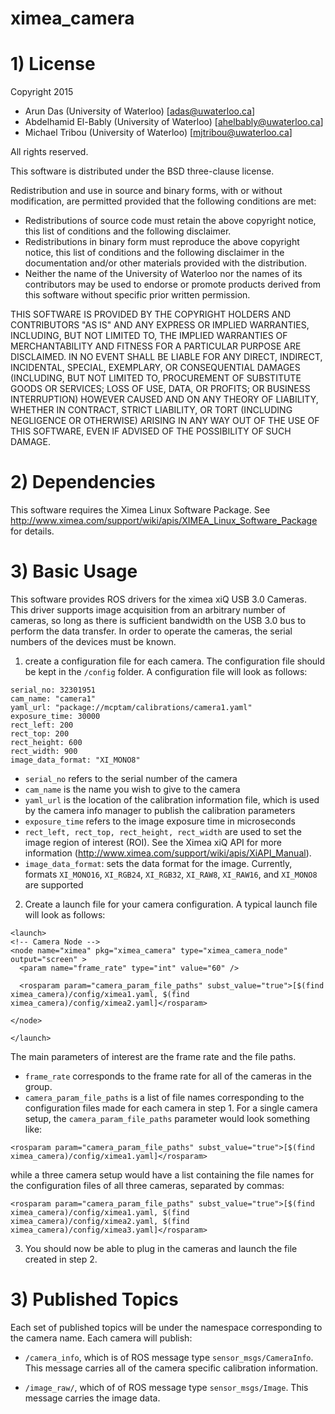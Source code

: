 # ximea_camera

# 1) License

Copyright 2015  
* Arun Das (University of Waterloo) [adas@uwaterloo.ca]
* Abdelhamid El-Bably (University of Waterloo) [ahelbably@uwaterloo.ca]
* Michael Tribou (University of Waterloo) [mjtribou@uwaterloo.ca]

All rights reserved.

This software is distributed under the BSD three-clause license.

Redistribution and use in source and binary forms, with or without
modification, are permitted provided that the following conditions are met:
* Redistributions of source code must retain the above copyright
notice, this list of conditions and the following disclaimer.
* Redistributions in binary form must reproduce the above copyright
notice, this list of conditions and the following disclaimer in the
documentation and/or other materials provided with the distribution.
* Neither the name of the University of Waterloo nor the
names of its contributors may be used to endorse or promote products
derived from this software without specific prior written permission.

THIS SOFTWARE IS PROVIDED BY THE COPYRIGHT HOLDERS AND CONTRIBUTORS "AS IS" AND
ANY EXPRESS OR IMPLIED WARRANTIES, INCLUDING, BUT NOT LIMITED TO, THE IMPLIED
WARRANTIES OF MERCHANTABILITY AND FITNESS FOR A PARTICULAR PURPOSE ARE
DISCLAIMED. IN NO EVENT SHALL <COPYRIGHT HOLDER> BE LIABLE FOR ANY
DIRECT, INDIRECT, INCIDENTAL, SPECIAL, EXEMPLARY, OR CONSEQUENTIAL DAMAGES
(INCLUDING, BUT NOT LIMITED TO, PROCUREMENT OF SUBSTITUTE GOODS OR SERVICES;
LOSS OF USE, DATA, OR PROFITS; OR BUSINESS INTERRUPTION) HOWEVER CAUSED AND
ON ANY THEORY OF LIABILITY, WHETHER IN CONTRACT, STRICT LIABILITY, OR TORT
(INCLUDING NEGLIGENCE OR OTHERWISE) ARISING IN ANY WAY OUT OF THE USE OF THIS
SOFTWARE, EVEN IF ADVISED OF THE POSSIBILITY OF SUCH DAMAGE.

# 2) Dependencies

This software requires the Ximea Linux Software Package.  See http://www.ximea.com/support/wiki/apis/XIMEA_Linux_Software_Package for details.

# 3) Basic Usage

This software provides ROS drivers for the ximea xiQ USB 3.0 Cameras.  This driver supports image acquisition from an arbitrary number of cameras, so long as there is sufficient bandwidth on the USB 3.0 bus to perform the data transfer. In order to operate the cameras, the serial numbers of the devices must be known.

1) create a configuration file for each camera.  The configuration file should be kept in the `/config` folder.  A configuration file will look as follows:

```
serial_no: 32301951
cam_name: "camera1"
yaml_url: "package://mcptam/calibrations/camera1.yaml"
exposure_time: 30000
rect_left: 200
rect_top: 200
rect_height: 600
rect_width: 900
image_data_format: "XI_MONO8"
```
* `serial_no` refers to the serial number of the camera
* `cam_name` is the name you wish to give to the camera
* `yaml_url` is the location of the calibration information file, which is used by the camera info manager to publish the calibration parameters
* `exposure_time` refers to the image exposure time in microseconds
* `rect_left, rect_top, rect_height, rect_width` are used to set the image region of interest (ROI). See the Ximea xiQ API for more information (http://www.ximea.com/support/wiki/apis/XiAPI_Manual).
* `image_data_format`: sets the data format for the image. Currently, formats `XI_MONO16`, `XI_RGB24`, `XI_RGB32`, `XI_RAW8`, `XI_RAW16`, and `XI_MONO8` are supported   

2) Create a launch file for your camera configuration.  A typical launch file will look as follows:

```
<launch>
<!-- Camera Node -->
<node name="ximea" pkg="ximea_camera" type="ximea_camera_node" output="screen" >
  <param name="frame_rate" type="int" value="60" />

  <rosparam param="camera_param_file_paths" subst_value="true">[$(find ximea_camera)/config/ximea1.yaml, $(find ximea_camera)/config/ximea2.yaml]</rosparam>

</node>

</launch>
```
The main parameters of interest are the frame rate and the file paths.

* `frame_rate` corresponds to the frame rate for all of the cameras in the group.
* `camera_param_file_paths` is a list of file names corresponding to the configuration files made for each camera in step 1.  For a single camera setup, the `camera_param_file_paths` parameter would look something like:

```
<rosparam param="camera_param_file_paths" subst_value="true">[$(find ximea_camera)/config/ximea1.yaml]</rosparam>
```

while a three camera setup would have a list containing the file names for the configuration files of all three cameras, separated by commas:

```
<rosparam param="camera_param_file_paths" subst_value="true">[$(find ximea_camera)/config/ximea1.yaml, $(find ximea_camera)/config/ximea2.yaml, $(find ximea_camera)/config/ximea3.yaml]</rosparam>
```

3) You should now be able to plug in the cameras and launch the file created in step 2.

# 3) Published Topics

Each set of published topics will be under the namespace corresponding to the camera name. Each camera will publish:

* `/camera_info`, which is of ROS message type `sensor_msgs/CameraInfo`. This message carries all of the camera specific calibration information.

* `/image_raw/`, which of of ROS message type `sensor_msgs/Image`.  This message carries the image data.  

